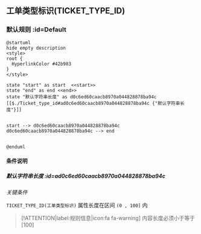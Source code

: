 ## 工单类型标识(TICKET_TYPE_ID) <!-- {docsify-ignore-all} -->

   

### 默认规则 :id=Default

```plantuml
@startuml
hide empty description
<style>
root {
  HyperlinkColor #42b983
}
</style>

state "start" as start  <<start>>
state "end" as end <<end>>
state "默认字符串长度" as d0c6ed60caacb8970a044828878ba94c [[$./Ticket_type_id#ad0c6ed60caacb8970a044828878ba94c {"默认字符串长度"}]]


start --> d0c6ed60caacb8970a044828878ba94c 
d0c6ed60caacb8970a044828878ba94c --> end 


@enduml
```

#### 条件说明

##### 默认字符串长度 :id=ad0c6ed60caacb8970a044828878ba94c


*关键条件*


`TICKET_TYPE_ID(工单类型标识)` 属性长度在区间 `(0 , 100]` 内

> [!ATTENTION|label:规则信息|icon:fa fa-warning]
> 内容长度必须小于等于[100]







